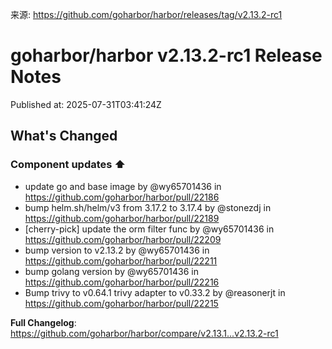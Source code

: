 来源: https://github.com/goharbor/harbor/releases/tag/v2.13.2-rc1

# goharbor/harbor v2.13.2-rc1 Release Notes

Published at: 2025-07-31T03:41:24Z

<!-- Release notes generated using configuration in .github/release.yml at v2.13.2-rc1 -->

## What's Changed
### Component updates ⬆️
* update go and base image by @wy65701436 in https://github.com/goharbor/harbor/pull/22186
* bump helm.sh/helm/v3 from 3.17.2 to 3.17.4 by @stonezdj in https://github.com/goharbor/harbor/pull/22189
* [cherry-pick] update the orm filter func by @wy65701436 in https://github.com/goharbor/harbor/pull/22209
* bump version to v2.13.2 by @wy65701436 in https://github.com/goharbor/harbor/pull/22211
* bump golang version by @wy65701436 in https://github.com/goharbor/harbor/pull/22216
* Bump trivy to v0.64.1 trivy adapter to v0.33.2 by @reasonerjt in https://github.com/goharbor/harbor/pull/22215


**Full Changelog**: https://github.com/goharbor/harbor/compare/v2.13.1...v2.13.2-rc1
